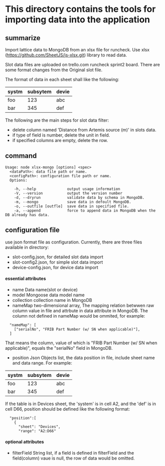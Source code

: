 # This directory contains the tools for importing data into the application
## summarize
Import lattice data to MongoDB from an xlsx file for runcheck.  Use xlsx (https://github.com/SheetJS/js-xlsx.git) library to read data.

Slot data files are uploaded on trello.com runcheck sprint2 board. There are some format changes from the Original slot file.

The  format of data in each sheet shall like the following:

| systm         |subsytem          | devie         |
| ------------- | ---------------- | ------------- |
| foo           | 123              | abc           |
| bar           | 345              | def           |

The following are the main steps for slot data filter:
  - delete column named 'Distance from Artemis source (m)' in slots data.
  - if type of field is number, delete the unit in field.
  - if specified columns are empty, delete the row.

## command
```
Usage: node xlsx-mongo [options] <spec>
  <dataPath>: data file path or name.
  <configPath>: configuration file path or name.
  Options:

    -h, --help              output usage information
    -V, --version           output the version number
    -d, --dryrun            validate data by schema in MongoDB.
    -m, --mongo             save data in defoult MongoDB.
    -o, --outfile [outfle]  save data in specified file.
    -a, --append            force to append data in MongoDB when the DB already has data.
```
## configuration file
use json format file as configuration. Currently, there are three files available in directory:

*  slot-config.json, for detailed slot data import
*  slot-config2.json, for simple slot data import
*  device-config.json, for device data import

#### essential attributes
* name
Data name(slot or device)
* model
Mongoose data model name
* collection
collection name in MongoDB
* nameMap
two-dimensional array, The mapping relation betwwen raw column value in file and attrbute in data attribute in MongoDB. The column not defined in nameMap would be ommited, for example:
```
  "nameMap": [
    ["serialNo", "FRIB Part Number (w/ SN when applicable)"],
  ]
```
That means the column, value of which is "FRIB Part Number (w/ SN when applicable)", equals the "serialNo" field in MongoDB.
* position
Json Objects list, the data position in file, include sheet name and data range. For example:

| systm         |subsytem          | devie         |
| ------------- | ---------------- | ------------- |
| foo           | 123              | abc           |
| bar           | 345              | def           |

 If the table is in Devices sheet, the 'system' is in cell A2, and the 'def' is in cell D66, position should be defined like the following format:
```
  "position":[
    {
      "sheet": "Devices",
      "range": "A2:D66"
```
#### optional  attributes
* filterField
String list, if a field is defined in filterField and the field(column) vaue is null, the row of data would be omitted.

